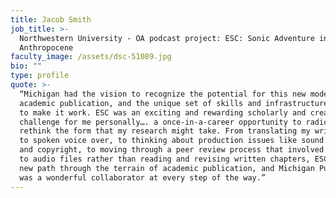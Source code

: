 ```yaml
---
title: Jacob Smith
job_title: >-
  Northwestern University - OA podcast project: ESC: Sonic Adventure in the
  Anthropocene
faculty_image: /assets/dsc-51089.jpg
bio: ""
type: profile
quote: >-
  “Michigan had the vision to recognize the potential for this new model for
  academic publication, and the unique set of skills and infrastructure required
  to make it work. ESC was an exciting and rewarding scholarly and creative
  challenge for me personally…. a once-in-a-career opportunity to radically
  rethink the form that my research might take. From translating my written text
  to spoken voice over, to thinking about production issues like sound design
  and copyright, to moving through a peer review process that involved listening
  to audio files rather than reading and revising written chapters, ESC carved a
  new path through the terrain of academic publication, and Michigan Publishing
  was a wonderful collaborator at every step of the way.”
---
```


